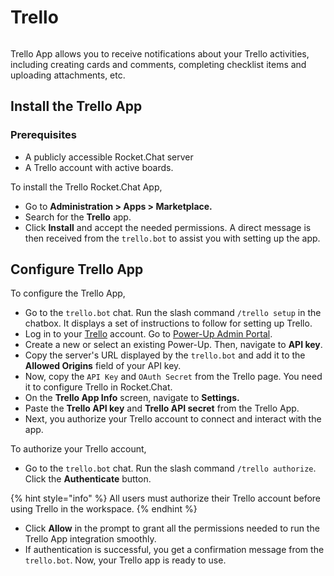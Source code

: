 # Trello

<figure><img src="../../../../.gitbook/assets/Premium.svg" alt=""><figcaption></figcaption></figure>

Trello App allows you to receive notifications about your Trello activities, including creating cards and comments, completing checklist items and uploading attachments, etc.

## Install the Trello App

### Prerequisites

* A publicly accessible Rocket.Chat server
* A Trello account with active boards.

To install the Trello Rocket.Chat App,

* Go to **Administration > Apps > Marketplace.**
* Search for the **Trello** app.
* Click **Install** and accept the needed permissions. A direct message is then received from the `trello.bot` to assist you with setting up the app.

## Configure Trello App

To configure the Trello App,

* Go to the `trello.bot` chat. Run the slash command `/trello setup` in the chatbox. It displays a set of instructions to follow for setting up Trello.
* Log in to your [Trello](https://trello.com/) account. Go to [Power-Up Admin Portal](https://trello.com/power-ups/admin/).
* Create a new or select an existing Power-Up. Then, navigate to **API key**.
* Copy the server's URL displayed by the `trello.bot` and add it to the **Allowed Origins** field of your API key.
* Now, copy the `API Key` and `OAuth Secret` from the Trello page. You need it to configure Trello in Rocket.Chat.
* On the **Trello App Info** screen, navigate to **Settings.**
* Paste the **Trello API key** and **Trello API secret** from the Trello App.
* Next, you authorize your Trello account to connect and interact with the app.

To authorize your Trello account,

* Go to the `trello.bot` chat. Run the slash command `/trello authorize`. Click the **Authenticate** button.

{% hint style="info" %}
All users must authorize their Trello account before using Trello in the workspace.
{% endhint %}

* Click **Allow** in the prompt to grant all the permissions needed to run the Trello App integration smoothly.
* If authentication is successful, you get a confirmation message from the `trello.bot`. Now, your Trello app is ready to use.
